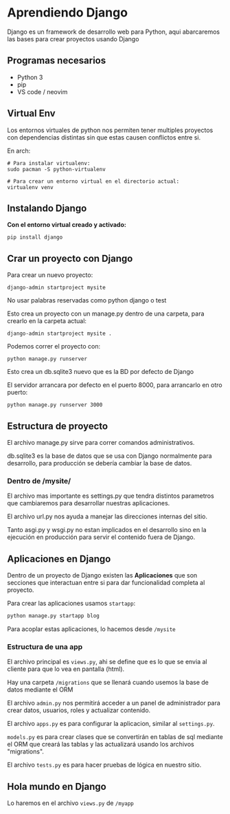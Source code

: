 # Aprendiendo Django

Django es un framework de desarrollo web para Python, aqui abarcaremos las bases para crear proyectos usando Django

## Programas necesarios

- Python 3
- pip
- VS code / neovim

## Virtual Env

Los entornos virtuales de python nos permiten tener multiples proyectos con dependencias distintas sin que estas causen conflictos entre si.

En arch: 
 ```
 # Para instalar virtualenv:
 sudo pacman -S python-virtualenv
 ```
 ```
 # Para crear un entorno virtual en el directorio actual: 
 virtualenv venv
 ```


## Instalando Django

 **Con el entorno virtual creado y activado:**
 ```
 pip install django
 ```

## Crar un proyecto con Django

Para crear un nuevo proyecto: 

 ```
 django-admin startproject mysite
 ```

 No usar palabras reservadas como python django o test

 Esto crea un proyecto con un manage.py dentro de una carpeta, para crearlo en la carpeta actual: 

 ```
 django-admin startproject mysite .
 ```

Podemos correr el proyecto con: 

```
python manage.py runserver
```
Esto crea un db.sqlite3 nuevo que es la BD por defecto de Django

El servidor arrancara por defecto en el puerto 8000, para arrancarlo en otro puerto: 

```
python manage.py runserver 3000
```

## Estructura de proyecto

El archivo manage.py sirve para correr comandos administrativos.

db.sqlite3 es la base de datos que se usa con Django normalmente para desarrollo, para producción se debería cambiar la base de datos.

### Dentro de /mysite/

El archivo mas importante es settings.py que tendra distintos parametros que cambiaremos para desarrollar nuestras aplicaciones.

El archivo url.py nos ayuda a manejar las direcciones internas del sitio. 

Tanto asgi.py y wsgi.py no estan implicados en el desarrollo sino en la ejecución en producción para servir el contenido fuera de Django. 

## Aplicaciones en Django

Dentro de un proyecto de Django existen las **Aplicaciones** que son secciones que interactuan entre si para dar funcionalidad completa al proyecto.

Para crear las aplicaciones usamos `startapp`: 


```bash
python manage.py startapp blog
```

Para acoplar estas aplicaciones, lo hacemos desde `/mysite`

### Estructura de una app

El archivo principal es `views.py`, ahi se define que es lo que se envia al cliente para que lo vea en pantalla (html). 

Hay una carpeta `/migrations` que se llenará cuando usemos la base de datos mediante el ORM

El archivo `admin.py` nos permitirá acceder a un panel de administrador para crear datos, usuarios, roles y actualizar contenido. 

El archivo `apps.py` es para configurar la aplicacion, similar al `settings.py`.

`models.py` es para crear clases que se convertirán en tablas de sql mediante el ORM que creará las tablas y las actualizará usando los archivos "migrations".

El archivo `tests.py` es para hacer pruebas de lógica en nuestro sitio.

## Hola mundo en Django

Lo haremos en el archivo `views.py` de `/myapp`